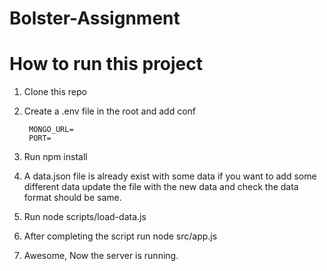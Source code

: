 # Bolster-Assignment

# How to run this project
  1. Clone this repo
  2. Create a .env file in the root and add conf

     ```
      MONGO_URL=
      PORT=
     ```
  
  3. Run npm install
  4. A data.json file is already exist with some data if you want to add some different data update the file
     with the new data and check the data format should be same.

  5. Run node scripts/load-data.js
  6. After completing the script run node src/app.js
  7. Awesome, Now the server is running.